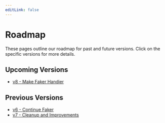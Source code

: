 ```yaml
---
editLink: false
---
```


# Roadmap

These pages outline our roadmap for past and future versions.
Click on the specific versions for more details.

## Upcoming Versions

- [v8 - Make Faker Handier](v8.html)

## Previous Versions

- [v6 - Continue Faker](v6.html)
- [v7 - Cleanup and Improvements](v7.html)
